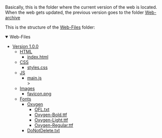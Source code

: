 Basically, this is the folder where the current version of the web is located. When the web gets updated, the previous version goes to the folder [Web-archive](/Web-Archive/)

This is the structure of the [Web-Files](/Web-Files/) folder:

<details open="open">
  <summary>Web-Files</summary>
  <ul>
    <li>
      <a href="/Web-Files/Version-1.0.0/">Version 1.0.0</a>
      <ul>
        <li><a href="/Web-Files/Version-1.0.0/html/">HTML</a>
          <ul>
            <li><a href="/Web-Files/Version-1.0.0/html/index.html">index.html</a></li>
          </ul>
        </li>
        <li><a href="/Web-Files/Version-1.0.0/css">CSS</a>
          <ul>
            <li><a href="/Web-Files/Version-1.0.0/css/styles.css">styles.css</a></li>
          </ul>
        </li>
        <li><a href="/Web-Files/Version-1.0.0/js">JS</a>
          <ul>
            <li><a href="/Web-Files/Version-1.0.0/js/main.js">main.js</a></li>>
          </ul>
        </li>
        <li><a href="/Web-Files/Version-1.0.0/images/">Images</a>
          <ul>
            <li><a href="Web-Files/Version-1.0.0/images/favicon.png">favicon.png</a></li>
          </ul>
        </li>
        <li><a href="/Web-Files/Version-1.0.0/fonts/">Fonts</a>
          <ul>
            <li><a href="Web-Files/Version-1.0.0/fonts/oxygen">Oxygen</a>
              <ul>
                <li><a href="Web-Files/Version-1.0.0/fonts/oxygen/OFL.txt">OFL.txt</a></li>
              </ul>
              <ul>
                <li><a href="Web-Files/Version-1.0.0/fonts/oxygen/Oxygen-Bold.ttf">Oxygen-Bold.ttf</a></li>
              </ul>
              <ul>
                <li><a href="Web-Files/Version-1.0.0/fonts/oxygen/Oxygen-Light.ttf">Oxygen-Light.ttf</a></li>
              </ul>
              <ul>
                <li><a href="Web-Files/Version-1.0.0/fonts/oxygen/Oxygen-Regular.ttf">Oxygen-Regular.ttf</a></li>
              </ul>
            </li>
            <li><a href="/Web-Files/Version-1.0.0/fonts/DoNotDelete.txt">DoNotDelete.txt</a></li>
          </ul>
        </li>
      </ul>
    </li>
  </ul>
</details>
